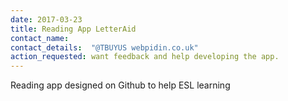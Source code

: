 ```yaml
---
date: 2017-03-23
title: Reading App LetterAid
contact_name: 
contact_details:  "@TBUYUS webpidin.co.uk"
action_requested: want feedback and help developing the app.
---
```

Reading app designed on Github to help ESL learning
